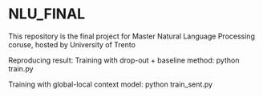 # NLU_FINAL
This repository is the final project for Master Natural Language Processing coruse, hosted by University of Trento

Reproducing result:
Training with drop-out + baseline method:
python train.py

Training with global-local context model:
python train_sent.py

